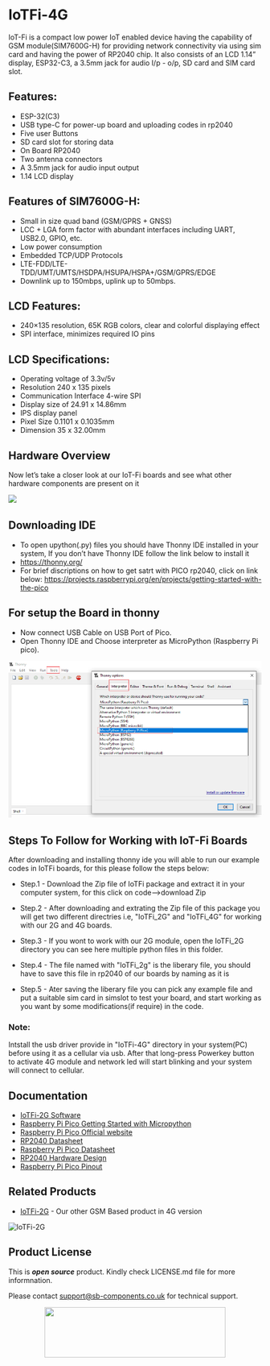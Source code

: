 # IoTFi-4G

IoT-Fi is a compact low power IoT enabled device having the capability of GSM module(SIM7600G-H) for providing network connectivity via using sim card and having the power of RP2040 chip. It also consists of an LCD 1.14” display, ESP32-C3, a 3.5mm jack for audio I/p - o/p, SD card and SIM card slot.

## Features:
* ESP-32(C3)
* USB type-C for power-up board and uploading codes in rp2040
* Five user Buttons
* SD card slot for storing data
* On Board RP2040
* Two antenna connectors
* A 3.5mm jack for audio input output
* 1.14 LCD display

## Features of SIM7600G-H:

* Small in size quad band (GSM/GPRS + GNSS)
* LCC + LGA form factor with abundant interfaces including UART, USB2.0, GPIO, etc.
* Low power consumption
* Embedded TCP/UDP Protocols
* LTE-FDD/LTE-TDD/UMT/UMTS/HSDPA/HSUPA/HSPA+/GSM/GPRS/EDGE
* Downlink up to 150mbps,  uplink up to 50mbps.

## LCD Features:
* 240×135 resolution, 65K RGB colors, clear and colorful displaying effect
* SPI interface, minimizes required IO pins
 
## LCD Specifications:
* Operating voltage of 3.3v/5v
* Resolution 240 x 135 pixels
* Communication Interface 4-wire SPI
* Display size of 24.91 x 14.86mm
* IPS display panel
* Pixel Size 0.1101 x 0.1035mm
* Dimension 35 x 32.00mm
 
 
 
## Hardware Overview
 Now let’s take a closer look at our IoT-Fi boards and see what other hardware components are present on it
  
 <img src ="https://github.com/sbcshop/IoTFi/blob/main/images/IotFi%204G'.png" />
 
## Downloading IDE
* To open upython(.py) files you should have Thonny IDE installed in your system, If you don’t have Thonny IDE follow the link below to install it
*  https://thonny.org/
* For brief discriptions on how to get satrt with PICO rp2040, click on link below:
https://projects.raspberrypi.org/en/projects/getting-started-with-the-pico

## For setup the Board in thonny </b>
* Now connect USB Cable on USB Port of Pico.
* Open Thonny IDE and Choose interpreter as MicroPython (Raspberry Pi pico).

<img src="https://github.com/sbcshop/Raspberry-Pi-Pico-RFID-Expansion/blob/main/images/thonny-interpreter.PNG" />

## Steps To Follow for Working with IoT-Fi Boards
After downloading and installing thonny ide you will able to run our example codes in IoTFi boards, for this please follow the steps below:

* Step.1 - Download the Zip file of IoTFi package and extract it in your computer system, for this click on code—>download Zip

* Step.2 - After downloading and extrating the Zip file of this package you will get two different directries i.e, "IoTFi_2G" and "IoTFi_4G" for working with our 2G and 4G boards.

* Step.3 - If you wont to work with our 2G module, open the IoTFi_2G directory you can see here multiple python files in this folder.

* Step.4 - The file named with "IoTFi_2g" is the liberary file, you should have to save this file in rp2040 of our boards by naming as it is

* Step.5 - Ater saving the liberary file you can pick any example file and put a suitable sim card in simslot to test your board, and start working as you want by some modifications(if require) in the code.

### Note: 
Intstall the usb driver provide in "IoTFi-4G" directory in your system(PC) before using it as a cellular via usb. After that long-press Powerkey button to activate 4G module and network led will start blinking and your system will connect to cellular.

## Documentation

* [IoTFi-2G Software](https://github.com/sbcshop/IoTFi_2G_Software)
* [Raspberry Pi Pico Getting Started with Micropython](https://www.raspberrypi.com/documentation/microcontrollers/micropython.html)
* [Raspberry Pi Pico Official website](https://www.raspberrypi.com/documentation/microcontrollers/)
* [RP2040 Datasheet](https://www.raspberrypi.com/documentation/microcontrollers/rp2040.html)
* [Raspberry Pi Pico Datasheet](https://www.raspberrypi.com/documentation/microcontrollers/raspberry-pi-pico.html)
* [RP2040 Hardware Design](https://www.raspberrypi.com/documentation/microcontrollers/raspberry-pi-pico.html)
* [Raspberry Pi Pico Pinout](https://www.raspberrypi.com/documentation/microcontrollers/raspberry-pi-pico.html)

## Related Products

* [IoTFi-2G](https://shop.sb-components.co.uk/products/iotfi-2g-4g-iot-board-based-on-rp2040?variant=40430002307155) - Our other GSM Based product in 4G version

 ![IoTFi-2G](https://cdn.shopify.com/s/files/1/1217/2104/products/03_3.png?v=1669123121&width=400)


## Product License

This is ***open source*** product. Kindly check LICENSE.md file for more informnation.

Please contact [support@sb-components.co.uk](support@sb-components.co.uk) for technical support.
<p align="center">
  <img width="360" height="100" src="https://cdn.shopify.com/s/files/1/1217/2104/files/Logo_sb_component_3.png?v=1666086771&width=350">
</p>
